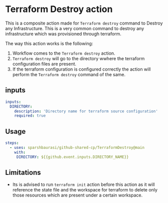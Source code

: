 # Terraform Destroy action

This is a composite action made for `Terraform destroy` command to Destroy any Infrastructure. This is a very common command to destroy any infrastructure which was provisioned through terraform.

The way this action works is the following:

1. Workflow comes to the `Terraform destroy` action.
1. `Terraform destroy` will go to the directory wwhere the terraform configuration files are present.
1. If the terraform configuration is configured correctly the action will perform the `Terraform destroy` command of the same.

## inputs
```yaml
inputs:
  DIRECTORY:
    description: 'Directory name for terraform source configuration'
    required: true
```

## Usage

```yaml
steps:
  - uses: sparshbaurasi/github-shared-cp/TerraformDestroy@main
    with:
     DIRECTORY: ${{github.event.inputs.DIRECTORY_NAME}}
```

## Limitations

* Its is advised to run `terraform init` action before this action as it will reference the state file and the workspace for terraform to delete only those resources which are present under a certain workspace.